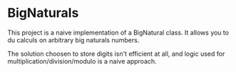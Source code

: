 # BigNaturals

This project is a naive implementation of a BigNatural class. It allows you to du calculs on arbitrary big naturals numbers. 

The solution choosen to store digits isn't efficient at all, and logic used for multiplication/division/modulo is a naive approach. 
